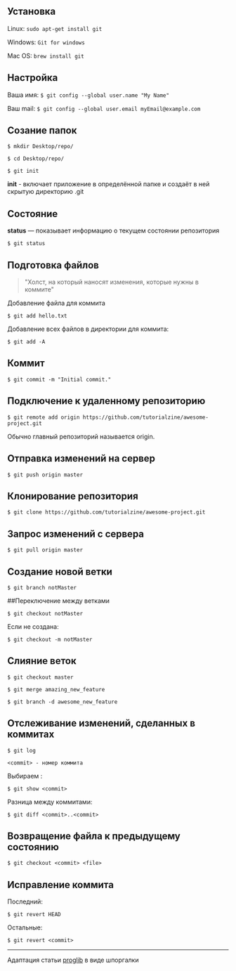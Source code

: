 ## Установка

Linux:
`sudo apt-get install git` 

Windows:
`Git for windows`

Mac OS:
`brew install git`

## Настройка
Ваша имя:
`$ git config --global user.name "My Name"`

Ваш mail:
`$ git config --global user.email myEmail@example.com`

## Созание папок
`$ mkdir Desktop/repo/`

`$ cd Desktop/repo/`

`$ git init`

__init__ - включает приложение в определённой папке и создаёт в ней скрытую директорию .git

## Состояние

__status__ — показывает информацию о текущем состоянии репозитория

`$ git status`

## Подготовка файлов

> "Холст, на который наносят изменения, которые нужны в коммите"

Добавление файла для коммита

`$ git add hello.txt`

Добавление всех файлов в директории для коммита:

`$ git add -A`

## Коммит

`$ git commit -m "Initial commit."`

## Подключение к удаленному репозиторию

`$ git remote add origin https://github.com/tutorialzine/awesome-project.git`

Обычно главный репозиторий называется origin.

## Отправка изменений на сервер

`$ git push origin master`

## Клонирование репозитория

`$ git clone https://github.com/tutorialzine/awesome-project.git`

## Запрос изменений с сервера

`$ git pull origin master`

## Создание новой ветки

`$ git branch notMaster`

##Переключение между ветками

`$ git checkout notMaster`

Если не создана:

`$ git checkout -m notMaster`

## Слияние веток

`$ git checkout master`

`$ git merge amazing_new_feature`

`$ git branch -d awesome_new_feature`

## Отслеживание изменений, сделанных в коммитах

`$ git log`

`<commit> - номер коммита`

Выбираем <commit>:

`$ git show <commit>`

Разница между коммитами:

`$ git diff <commit>..<commit>`

## Возвращение файла к предыдущему состоянию

`$ git checkout <commit> <file>`

## Исправление коммита

Последний:

`$ git revert HEAD`

Остальные:

`$ git revert <commit>`



---

Адаптация статьи [proglib](https://proglib.io/p/git-for-half-an-hour) в виде шпоргалки